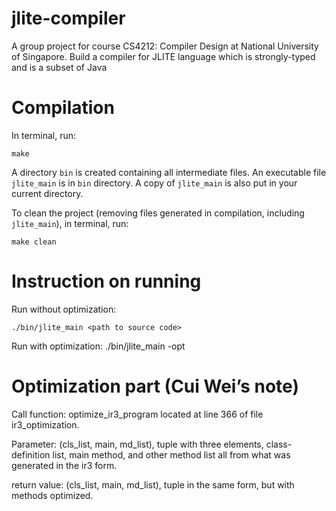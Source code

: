 jlite-compiler
==============

A group project for course CS4212: Compiler Design at National University of Singapore. Build a compiler for JLITE language which is strongly-typed and is a subset of Java

Compilation
=============
In terminal, run:

    make

A directory `bin` is created containing all intermediate files. An executable file `jlite_main` is in `bin` directory. A copy of `jlite_main` is also put in your current directory.

To clean the project (removing files generated in compilation, including `jlite_main`), in terminal, run:

    make clean

Instruction on running
=======================
Run without optimization:

    ./bin/jlite_main <path to source code>

Run with optimization:
    ./bin/jlite_main -opt <path to source code>

Optimization part (Cui Wei’s note)
===================================
Call function: optimize_ir3_program located at line 366 of file ir3_optimization.

Parameter: (cls_list, main, md_list), tuple with three elements, class-definition list, main method, and other method list all from what was generated in the ir3 form.

return value: (cls_list, main, md_list), tuple in the same form, but with methods optimized.

